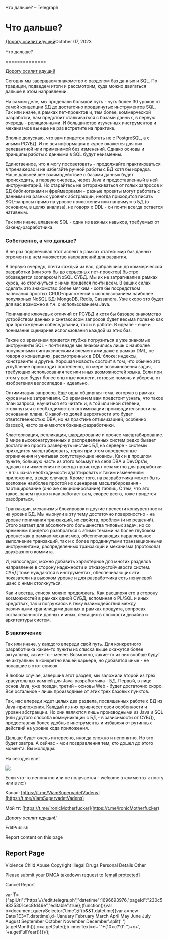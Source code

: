 Что дальше? – Telegraph

Что дальше?
===========

[Дорогу осилит идущий](https://t.me/ViamSupervadetVadens)October 07, 2023

Что дальше?

==============

[Дорогу осилит идущий](https://t.me/ViamSupervadetVadens)

Сегодня мы завершаем знакомство с разделом баз данных и SQL. По традиции, подведем итоги и рассмотрим, куда можно двигаться дальше в этом направлении.



На самом деле, мы проделали большой путь - чуть более 30 уроков от самой концепции БД до достаточно продвинутых инструментов SQL. Так или иначе, в рамках пет-проектов и, тем более, коммерческой разработки, вам предстоит сталкиваться с базами данных, в первую очередь - реляционными. И большинство изученных инструментов и механизмов вы еще не раз встретите на практике.

Вполне допускаю, что вам придется работать не с PostgreSQL, а с иными РСУБД. И не вся информация в курсе окажется для них релевантной или применимой без изменений. Однако основы и принципы работы с данными в SQL будут неизменны.

Единственное, что я могу посоветовать - продолжайте практиковаться в тренажерах и не избегайте ручной работы с БД хотя бы изредка. Наше дальнейшее взаимодействие с базами данных будет происходить, в первую очередь, через Java и предоставленный в ней инструментарий. Но старайтесь не отгораживаться от голых запросов к БД библиотеками и фреймворками - разные проекты могут работать с данными на разных уровнях абстракции, иногда приходится писать SQL-запросы прямо на уровне приложения или напрямую в БД (в основном, в целях анализа), не говоря о DDL - он почти всегда остается нативным.

Так или иначе, владение SQL - один из важных навыков, требуемых от бэкенд-разработчика.



### Собственно, а что дальше?

Я не раз подсвечивал этот аспект в рамках статей: мир баз данных огромен и в нем множество направлений для развития.

В первую очередь, почти каждый из вас, добравшись до коммерческой разработки (или хотя бы до серьезных пет-проектов) быстро обзаведется зоопарком NoSQL СУБД. Мы их не затрагивали в рамках курса, но столкнуться с ними придется почти всем. В ваших силах сделать это знакомство более мягким - хотя бы посредством написания простых CRUD-приложений с использованием наиболее популярных NoSQL БД: MongoDB, Redis, Cassandra. Уже скоро это будет для вас возможно в т.ч. с использованием Java.

Понимание ключевых отличий от РСУБД и хотя бы базовое знакомство устройством данных и синтаксисом запросов будет весьма полезно как при прохождении собеседований, так и в работе. В идеале - еще и понимание сценариев использования каждой из этих баз.

Также со временем придется глубже погрузиться в уже знакомые инструменты SQL - почти везде мы знакомились лишь с наиболее популярными синтаксическими элементами даже в рамках DML, не говоря о концепциях, рассмотренных в DDL-блоке: индексы, констрэинты и другие. Хорошая новость состоит в том, что обычно это углубление происходит постепенно, по мере возникновения задач, требующих использования тех или иных возможностей языка. Если при этом у вас будут более опытные коллеги, готовые помочь и уберечь от изобретения велосипедов - идеально.

Оптимизация запросов. Еще одна обширная тема, которую в рамках курса мы не затрагивали. Со временем вам предстоит узнать, что такое план запроса, научиться его читать и, в той или иной степени, столкнуться с необходимостью оптимизации производительности на основании плана. С какой-то долей вероятности это будет ответственностью DBA, но на практике оптимизацией, особенно базовой, часто занимаются бэкенд-разработчики.

Кластеризация, репликация, шардирование и прочее масштабирование. В мире высоконагруженных и распределенных систем редко бывает достаточно просто развернуть инстанс БД на сервере - системы приходится масштабировать, терпя при этом определенные ограничения и учитывая сопутствующие нюансы. Как и в прошлом пункте, большую часть из этого возьмут на себя DBA и DevOps’ы, однако эти изменения не всегда происходят незаметно для разработки - в т.ч. из-за необходимости адаптировать к таким изменениям приложение, в ряде случаев. Кроме того, на разработчика может быть возложен наиболее простой из сценариев масштабирования - партицирование (оно же секционирование) таблиц. С тем, что это такое, зачем нужно и как работает вам, скорее всего, тоже придется разобраться.

Транзакции, механизмы блокировок и другие прелести конкурентности на уровне БД. Мы нырнули в эту тему достаточно поверхностно - на уровне понимания транзакций, их свойств, проблем (и их решений). Этого хватает для абсолютного большинства типовых задач, но со временем придется разобраться с этими темами на более глубоком уровне: как в рамках механизмов, обеспечивающих параллельное выполнение транзакций, так и с более продвинутыми транзакционными инструментами, распределенных транзакций и механизма (протокола) двухфазного коммита.

И, напоследок, можно добавить характерное для многих разделов направление в сторону надежности и отказоустойчивости систем. СУБД тоже нуждаются в инструментах, обеспечивающих эти показатели на высоком уровне и для разработчика есть ненулевой шанс с ними столкнуться.

Как и всегда, список можно продолжать. Как расширяя его в сторону возможностей в рамках одной СУБД, вспоминая о PL/SQL и иных средствах, так и погружаясь в тему взаимодействия между различными хранилищами данных в рамках продукта, вопросах согласованности данных и иных, лежащих в плоскости дизайна и архитектуры систем.



### В заключение

Так или иначе, у каждого впереди свой путь. Для конкретного разработчика какие-то пункты из списка выше окажутся более актуальны, какие-то - менее. Возможно, какие-то из них вообще будут не актуальны в конкретно вашей карьере, но добавятся иные - не попавшие в этот список.

В любом случае, завершив этот раздел, мы заложили второй из трех краеугольных камней для Java-разработчика - БД. Первый, в лице основ Java, уже позади, третий - основы Web - будет достаточно скоро. Все остальное - лишь производные от этих трех базовых пунктов.

Так, нас впереди ждет целых два раздела, посвященных работе с БД из Java-приложения. Каждый из них привнесет свои особенности и уровни абстракции. Но они являются лишь производными из Java и SQL (или другого способа коммуникации с БД - в зависимости от СУБД), предоставляя более удобные инструменты и избавляя от рутинных действий на уровне кода приложения.

Дальше будет очень интересно, иногда сложно и непонятно. Но это будет завтра. А сейчас - мои поздравления тем, кто дошел до этого момента. Вы молодцы.



На сегодня все!

![](/file/5322367b07a0a3a87a861.png)

Если что-то непонятно или не получается – welcome в комменты к посту или в лс:)

Канал: [https://t.me/ViamSupervadetVadens](https://t.me/ViamSupervadetVadens)

Мой тг: [https://t.me/ironicMotherfucker](https://t.me/ironicMotherfucker)

_Дорогу осилит идущий!_

EditPublish

Report content on this page

Report Page
-----------

Violence Child Abuse  Copyright  Illegal Drugs  Personal Details  Other

Please submit your DMCA takedown request to [\[email protected\]](/cdn-cgi/l/email-protection#74101917153400111811130615195a1b06134b0701161e111700492611041b0600514644001b51464420111811130615041c51464404151311514644514646513044513543513045514c46513044513631514644513044513640513044513644513044513636513045514c37513045514c4c51304451364151473251464652161b100d492611041b06001110514644041513115147355146441c00000407514735514632514632001118111306155a041c514632373c001b59101518071c115945445944435946514435514435514435)

Cancel Report

var T={"apiUrl":"https:\\/\\/edit.telegra.ph","datetime":1696693976,"pageId":"230c59325301cec8fd46e","editable":true};(function(){var b=document.querySelector('time');if(b&&T.datetime){var a=new Date(1E3\*T.datetime),d='January February March April May June July August September October November December'.split(' ')\[a.getMonth()\],c=a.getDate();b.innerText=d+' '+(10>c?'0':'')+c+', '+a.getFullYear()}})();